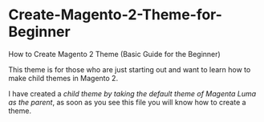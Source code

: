 # Create-Magento-2-Theme-for-Beginner
How to Create Magento 2 Theme (Basic Guide for the Beginner)

This theme is for those who are just starting out and want to learn how to make child themes in Magento 2.

I have created a *child theme by taking the default theme of Magenta Luma as the parent*, as soon as you see this file you will know how to create a theme.

